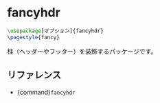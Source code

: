 # fancyhdr

```latex
\usepackage[オプション]{fancyhdr}
\pagestyle{fancy}
```

柱（ヘッダーやフッター）を装飾するパッケージです。

## リファレンス

- {command}`fancyhdr`

